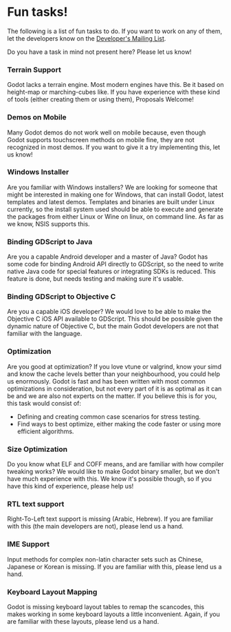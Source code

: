 # Fun tasks!

The following is a list of fun tasks to do. If you want to work on any of them, let the developers know on the [Developer's Mailing List](https://groups.google.com/forum/#!forum/godot-engine).

Do you have a task in mind not present here? Please let us know!

### Terrain Support

Godot lacks a terrain engine. Most modern engines have this. Be it based on height-map or marching-cubes like. If you have experience with these kind of tools (either creating them or using them), Proposals Welcome!

### Demos on Mobile

Many Godot demos do not work well on mobile because, even though Godot supports touchscreen methods on mobile fine, they are not recognized in most demos. If you want to give it a try implementing this, let us know!

### Windows Installer

Are you familiar with Windows installers? We are looking for someone that might be interested in making one for Windows, that can install Godot, latest templates and latest demos. 
Templates and binaries are built under Linux currently, so the install system used should be able to execute and generate the packages from either Linux or Wine on linux, on command line. As far as we know, NSIS supports this.

### Binding GDScript to Java

Are you a capable Android developer and a master of Java? Godot has some code for binding Android API directly to GDScript, so the need to write native Java code for special features or integrating SDKs is reduced. This feature is done, but needs testing and making sure it's usable.

### Binding GDScript to Objective C

Are you a capable iOS developer? We would love to be able to make the Objective C iOS API available to GDScript. This should be possible given the dynamic nature of Objective C, but the main Godot developers are not that familiar with the language.

### Optimization

Are you good at optimization? If you love vtune or valgrind, know your simd and know the cache levels better than your neighbourhood, you could help us enormously. Godot is fast and has been written with most common optimizations in consideration, but not every part of it is as optimal as it can be and we are also not experts on the matter. If you believe this is for you, this task would consist of:

* Defining and creating common case scenarios for stress testing.
* Find ways to best optimize, either making the code faster or using more efficient algorithms.

### Size Optimization

Do you know what ELF and COFF means, and are familiar with how compiler tweaking works? We would like to make Godot binary smaller, but we don't have much experience with this. We know it's possible though, so if you have this kind of experience, please help us!

### RTL text support

Right-To-Left text support is missing (Arabic, Hebrew). If you are familiar with this (the main developers are not), please lend us a hand.

### IME Support

Input methods for complex non-latin character sets such as Chinese, Japanese or Korean is missing. If you are familiar with this, please lend us a hand.

### Keyboard Layout Mapping

Godot is missing keyboard layout tables to remap the scancodes, this makes working in some keyboard layouts a little inconvenient. Again, if you are familiar with these layouts, please lend us a hand.